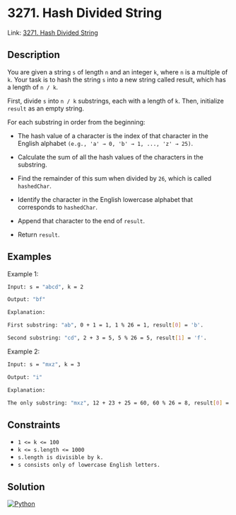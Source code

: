 # 3271. Hash Divided String

Link: [3271. Hash Divided String](https://leetcode.com/contest/biweekly-contest-138/problems/hash-divided-string/)

## Description

You are given a string `s` of length `n` and an integer `k`, where `n` is a multiple of `k`. Your task is to hash the string `s` into a new string called result, which has a length of `n / k`.

First, divide `s` into `n / k` substrings, each with a length of `k`. Then, initialize `result` as an empty string.

For each substring in order from the beginning:

- The hash value of a character is the index of that character in the English alphabet `(e.g., 'a' → 0, 'b' → 1, ..., 'z' → 25)`.

- Calculate the sum of all the hash values of the characters in the substring.

- Find the remainder of this sum when divided by `26`, which is called `hashedChar`.

- Identify the character in the English lowercase alphabet that corresponds to `hashedChar`.

- Append that character to the end of `result`.

- Return `result`.

## Examples

Example 1:

```bash
Input: s = "abcd", k = 2

Output: "bf"

Explanation:

First substring: "ab", 0 + 1 = 1, 1 % 26 = 1, result[0] = 'b'.

Second substring: "cd", 2 + 3 = 5, 5 % 26 = 5, result[1] = 'f'.
```

Example 2:

```bash
Input: s = "mxz", k = 3

Output: "i"

Explanation:

The only substring: "mxz", 12 + 23 + 25 = 60, 60 % 26 = 8, result[0] = 'i'.
```

## Constraints

- `1 <= k <= 100`
- `k <= s.length <= 1000`
- `s.length is divisible by k.`
- `s consists only of lowercase English letters.`

## Solution

[![Python](https://img.shields.io/badge/-Python-black?style=for-the-badge&logo=python)](./solution.py)
